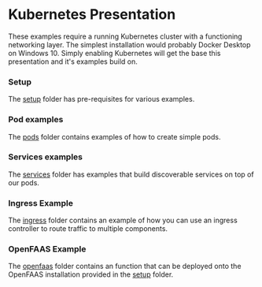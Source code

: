 # Kubernetes Presentation
These examples require a running Kubernetes cluster with a functioning networking layer. The simplest installation would probably Docker Desktop on Windows 10. Simply enabling Kubernetes will get the base this presentation and it's examples build on.

### Setup
The [setup](setup) folder has pre-requisites for various examples.

### Pod examples
The [pods](pods) folder contains examples of how to create simple pods.

### Services examples
The [services](services) folder has examples that build discoverable services on top of our pods.

### Ingress Example
The [ingress](ingress) folder contains an example of how you can use an ingress controller to route traffic to multiple components.

### OpenFAAS Example
The [openfaas](openfaas) folder contains an function that can be deployed onto the OpenFAAS installation provided in the [setup](setup) folder.
  
 